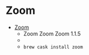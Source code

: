 # Zoom
- [Zoom](https://www.logicalshift.co.uk/unix/zoom/)
  -  Zoom Zoom Zoom 1.1.5
  - 
  - `brew cask install zoom`
